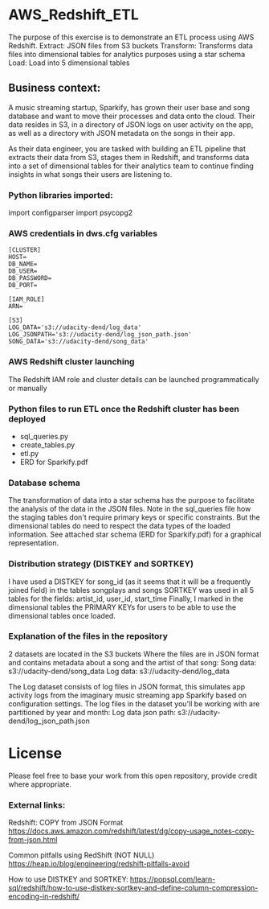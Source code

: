 # AWS_Redshift_ETL

The purpose of this exercise is to demonstrate an ETL process using AWS Redshift.
Extract:
JSON files from S3 buckets
Transform:
Transforms data files into dimensional tables for analytics purposes using a star schema
Load:
Load into 5 dimensional tables

## Business context:
A music streaming startup, Sparkify, has grown their user base and song database and want to move their processes and data onto the cloud. Their data resides in S3, in a directory of JSON logs on user activity on the app, as well as a directory with JSON metadata on the songs in their app.

As their data engineer, you are tasked with building an ETL pipeline that extracts their data from S3, stages them in Redshift, and transforms data into a set of dimensional tables for their analytics team to continue finding insights in what songs their users are listening to.

### Python libraries imported:
import configparser
import psycopg2

### AWS credentials in dws.cfg variables
```
[CLUSTER]
HOST=
DB_NAME=
DB_USER= 
DB_PASSWORD=
DB_PORT= 

[IAM_ROLE]
ARN=

[S3]
LOG_DATA='s3://udacity-dend/log_data'
LOG_JSONPATH='s3://udacity-dend/log_json_path.json'
SONG_DATA='s3://udacity-dend/song_data'
```
### AWS Redshift cluster launching
The Redshift IAM role and cluster details can be launched programmatically or manually

### Python files to run ETL once the Redshift cluster has been deployed
- sql_queries.py
- create_tables.py
- etl.py
- ERD for Sparkify.pdf

### Database schema
The transformation of data into a star schema has the purpose to facilitate the analysis of the data in the JSON files.
Note in the sql_queries file how the staging tables don't require primary keys or specific constraints.
But the dimensional tables do need to respect the data types of the loaded information.
See attached star schema (ERD for Sparkify.pdf) for a graphical representation.

### Distribution strategy (DISTKEY and SORTKEY)
I have used a DISTKEY for song_id (as it seems that it will be a frequently joined field) in the tables songplays and songs
SORTKEY was used in all 5 tables for the fields: artist_id, user_id, start_time
Finally, I marked in the dimensional tables the PRIMARY KEYs for users to be able to use the dimensional tables once loaded.

### Explanation of the files in the repository
2 datasets are located in the S3 buckets
Where the files are in JSON format and contains metadata about a song and the artist of that song:
Song data: s3://udacity-dend/song_data
Log data: s3://udacity-dend/log_data

The Log dataset consists of log files in JSON format, this simulates app activity logs from the imaginary music streaming app Sparkify based on configuration settings. The log files in the dataset you'll be working with are partitioned by year and month:
Log data json path: s3://udacity-dend/log_json_path.json

# License
Please feel free to base your work from this open repository, provide credit where appropriate.

### External links:
Redshift: COPY from JSON Format
https://docs.aws.amazon.com/redshift/latest/dg/copy-usage_notes-copy-from-json.html

Common pitfalls using RedShift (NOT NULL)
https://heap.io/blog/engineering/redshift-pitfalls-avoid

How to use DISTKEY and SORTKEY:
https://popsql.com/learn-sql/redshift/how-to-use-distkey-sortkey-and-define-column-compression-encoding-in-redshift/
